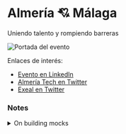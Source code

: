 # Almería 💘 Málaga

Uniendo talento y rompiendo barreras

![Portada del evento](https://media.licdn.com/dms/image/v2/D4D24AQGo-SvKzmQQFw/video-liveannouncement-shrink_1280_720/video-liveannouncement-shrink_1280_720/0/1724419584928?e=1725278400&v=beta&t=WlSioGxN1szO0Dm8ibAUNF935R8IX2biF1qaQi03U6w)

Enlaces de interés:

- [Evento en LinkedIn](https://www.linkedin.com/events/7232739967683198976)
- [Almería Tech en Twitter](https://x.com/AlmeriaTech_es)
- [Exeal en Twitter](https://x.com/exeal)

### Notes

<details> 

<summary>On building mocks</summary>

Generate mock code:

```
 flutter pub run build_runner build
```

Deprecated, instead run:

```
dart run
```

</details>